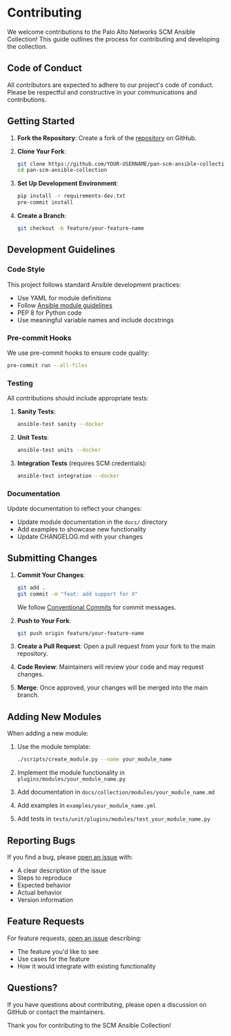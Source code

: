 # Contributing

We welcome contributions to the Palo Alto Networks SCM Ansible Collection! This guide outlines the process for contributing and developing the collection.

## Code of Conduct

All contributors are expected to adhere to our project's code of conduct. Please be respectful and constructive in your communications and contributions.

## Getting Started

1. **Fork the Repository**: Create a fork of the [repository](https://github.com/cdot65/pan-scm-ansible-collection) on GitHub.

2. **Clone Your Fork**:
   ```bash
   git clone https://github.com/YOUR-USERNAME/pan-scm-ansible-collection.git
   cd pan-scm-ansible-collection
   ```

3. **Set Up Development Environment**:
   ```bash
   pip install -r requirements-dev.txt
   pre-commit install
   ```

4. **Create a Branch**:
   ```bash
   git checkout -b feature/your-feature-name
   ```

## Development Guidelines

### Code Style

This project follows standard Ansible development practices:

- Use YAML for module definitions
- Follow [Ansible module guidelines](https://docs.ansible.com/ansible/latest/dev_guide/developing_modules_general.html)
- PEP 8 for Python code
- Use meaningful variable names and include docstrings

### Pre-commit Hooks

We use pre-commit hooks to ensure code quality:

```bash
pre-commit run --all-files
```

### Testing

All contributions should include appropriate tests:

1. **Sanity Tests**:
   ```bash
   ansible-test sanity --docker
   ```

2. **Unit Tests**:
   ```bash
   ansible-test units --docker
   ```

3. **Integration Tests** (requires SCM credentials):
   ```bash
   ansible-test integration --docker
   ```

### Documentation

Update documentation to reflect your changes:

- Update module documentation in the `docs/` directory
- Add examples to showcase new functionality
- Update CHANGELOG.md with your changes

## Submitting Changes

1. **Commit Your Changes**:
   ```bash
   git add .
   git commit -m "feat: add support for X"
   ```
   
   We follow [Conventional Commits](https://www.conventionalcommits.org/) for commit messages.

2. **Push to Your Fork**:
   ```bash
   git push origin feature/your-feature-name
   ```

3. **Create a Pull Request**: Open a pull request from your fork to the main repository.

4. **Code Review**: Maintainers will review your code and may request changes.

5. **Merge**: Once approved, your changes will be merged into the main branch.

## Adding New Modules

When adding a new module:

1. Use the module template:
   ```bash
   ./scripts/create_module.py --name your_module_name
   ```

2. Implement the module functionality in `plugins/modules/your_module_name.py`

3. Add documentation in `docs/collection/modules/your_module_name.md`

4. Add examples in `examples/your_module_name.yml`

5. Add tests in `tests/unit/plugins/modules/test_your_module_name.py`

## Reporting Bugs

If you find a bug, please [open an issue](https://github.com/cdot65/pan-scm-ansible-collection/issues/new) with:

- A clear description of the issue
- Steps to reproduce
- Expected behavior
- Actual behavior
- Version information

## Feature Requests

For feature requests, [open an issue](https://github.com/cdot65/pan-scm-ansible-collection/issues/new) describing:

- The feature you'd like to see
- Use cases for the feature
- How it would integrate with existing functionality

## Questions?

If you have questions about contributing, please open a discussion on GitHub or contact the maintainers.

Thank you for contributing to the SCM Ansible Collection!
